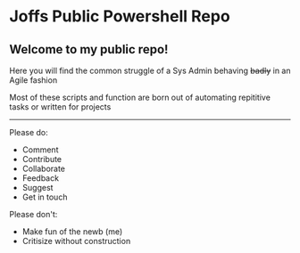 # Joffs Public Powershell Repo

## Welcome to my public repo!

Here you will find the common struggle of a Sys Admin behaving ~~badly~~ in an Agile fashion

Most of these scripts and function are born out of automating repititive tasks or written for projects

***

Please do:

* Comment
* Contribute
* Collaborate
* Feedback
* Suggest
* Get in touch

Please don't:

* Make fun of the newb (me)
* Critisize without construction
